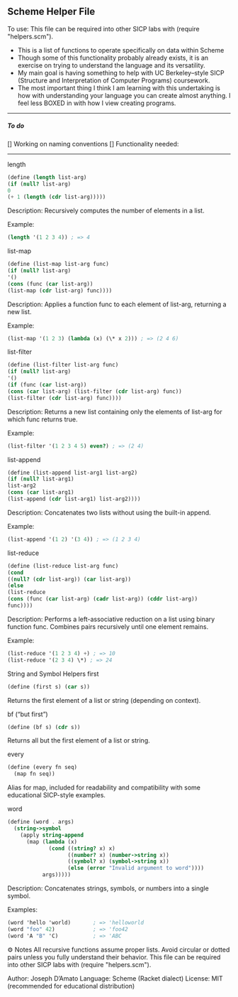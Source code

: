 ## Scheme Helper File

To use:
This file can be required into other SICP labs with (require "helpers.scm").

- This is a list of functions to operate specifically on data within Scheme
- Though some of this functionality probably already exists, it is an exercise
  on trying to understand the language and its versatility.
- My main goal is having something to help with UC Berkeley–style SICP
  (Structure and Interpretation of Computer Programs) coursework.
- The most important thing I think I am learning with this undertaking is how
  with understanding your language you can create almost anything. I feel less
  BOXED in with how I view creating programs.

---

##### To do

[] Working on naming conventions
[] Functionality needed:

---

length

```scheme
(define (length list-arg)
(if (null? list-arg)
0
(+ 1 (length (cdr list-arg)))))
```

Description:
Recursively computes the number of elements in a list.

Example:

```scheme
(length '(1 2 3 4)) ; => 4
```

list-map

```scheme
(define (list-map list-arg func)
(if (null? list-arg)
'()
(cons (func (car list-arg))
(list-map (cdr list-arg) func))))
```

Description:
Applies a function func to each element of list-arg, returning a new list.

Example:

```scheme
(list-map '(1 2 3) (lambda (x) (\* x 2))) ; => (2 4 6)
```

list-filter

```scheme
(define (list-filter list-arg func)
(if (null? list-arg)
'()
(if (func (car list-arg))
(cons (car list-arg) (list-filter (cdr list-arg) func))
(list-filter (cdr list-arg) func))))
```

Description:
Returns a new list containing only the elements of list-arg for which func returns true.

Example:

```scheme
(list-filter '(1 2 3 4 5) even?) ; => (2 4)
```

list-append

```scheme
(define (list-append list-arg1 list-arg2)
(if (null? list-arg1)
list-arg2
(cons (car list-arg1)
(list-append (cdr list-arg1) list-arg2))))
```

Description:
Concatenates two lists without using the built-in append.

Example:

```scheme
(list-append '(1 2) '(3 4)) ; => (1 2 3 4)
```

list-reduce

```scheme
(define (list-reduce list-arg func)
(cond
((null? (cdr list-arg)) (car list-arg))
(else
(list-reduce
(cons (func (car list-arg) (cadr list-arg)) (cddr list-arg))
func))))
```

Description:
Performs a left-associative reduction on a list using binary function func.
Combines pairs recursively until one element remains.

Example:

```scheme
(list-reduce '(1 2 3 4) +) ; => 10
(list-reduce '(2 3 4) \*) ; => 24
```

String and Symbol Helpers
first

```scheme
(define (first s) (car s))
```

Returns the first element of a list or string (depending on context).

bf (“but first”)

```scheme
(define (bf s) (cdr s))
```

Returns all but the first element of a list or string.

every

```scheme
(define (every fn seq)
  (map fn seq))
```

Alias for map, included for readability and compatibility with some educational SICP-style examples.

word

```scheme
(define (word . args)
  (string->symbol
    (apply string-append
      (map (lambda (x)
             (cond ((string? x) x)
                   ((number? x) (number->string x))
                   ((symbol? x) (symbol->string x))
                   (else (error "Invalid argument to word"))))
           args)))))
```

Description:
Concatenates strings, symbols, or numbers into a single symbol.

Examples:

```scheme
(word 'hello 'world)       ; => 'helloworld
(word "foo" 42)            ; => 'foo42
(word 'A "B" 'C)           ; => 'ABC
```

⚙️ Notes
All recursive functions assume proper lists.
Avoid circular or dotted pairs unless you fully understand their behavior.
This file can be required into other SICP labs with (require "helpers.scm").

Author: Joseph D’Amato
Language: Scheme (Racket dialect)
License: MIT (recommended for educational distribution)
